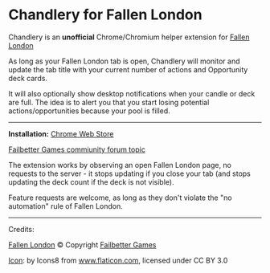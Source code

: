 # Chandlery for Fallen London

Chandlery is an **unofficial** Chrome/Chromium helper extension for [Fallen London](http://fallenlondon.storynexus.com/)

As long as your Fallen London tab is open, Chandlery will monitor and update the tab title with your current number of actions and Opportunity deck cards.

It will also optionally show desktop notifications when your candle or deck are full. The idea is to alert you that you start losing potential actions/opportunities because your pool is filled.

---

**Installation:** [Chrome Web Store](https://chrome.google.com/webstore/detail/chandlery-for-fallen-lond/anhebaghddcipcnlgoehajobofkgghje)

[Failbetter Games commiunity forum topic](http://community.failbettergames.com/topic19830-browser-extension-chandlery-for-fallen-london.aspx)

The extension works by observing an open Fallen London page, no requests to the server - it stops updating if you close your tab (and stops updating the deck count if the deck is not visible).

Feature requests are welcome, as long as they don't violate the "no automation" rule of Fallen London.

---

Credits:

[Fallen London](http://fallenlondon.storynexus.com/) © Copyright [Failbetter Games](http://www.failbettergames.com/)

[Icon](http://www.flaticon.com/free-icon/candle-with-fire-flame_48458): by Icons8 from www.flaticon.com, licensed under CC BY 3.0
